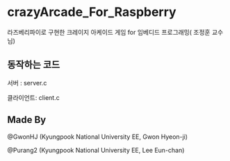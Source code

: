 # crazyArcade_For_Raspberry
라즈베리파이로 구현한 크레이지 아케이드 게임 for 임베디드 프로그래밍( 조정훈 교수님)

## 동작하는 코드

서버 : server.c


클라이언트: client.c




## Made By

@GwonHJ (Kyungpook National University EE, Gwon Hyeon-ji)

@Purang2 (Kyungpook National University EE, Lee Eun-chan)
